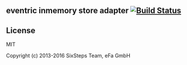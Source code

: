 ## eventric inmemory store adapter [![Build Status](https://travis-ci.org/efacilitation/eventric-store-inmemory.svg?branch=master)](https://travis-ci.org/efacilitation/eventric-store-inmemory)


## License

MIT

Copyright (c) 2013-2016 SixSteps Team, eFa GmbH
